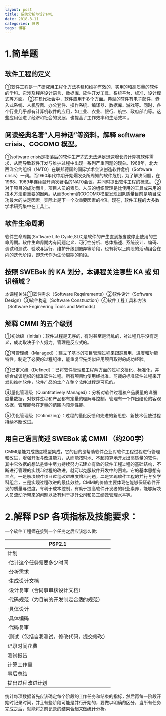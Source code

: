 ```yaml
---
layout: post
title: 系统分析与设计HW1
date: 2018-3-11 
categories: 日志
tags: 博客
---
```


 # 1.简单题

 ## 软件工程的定义



 ①软件工程是一门研究用工程化方法构建和维护有效的、实用的和高质量的软件的学科。它涉及程序设计语言、数据库、软件开发工具、系统平台、标准、设计模式等方面。
 ②在现代社会中，软件应用于多个方面。典型的软件有电子邮件、嵌入式系统、人机界面、办公套件、操作系统、编译器、数据库、游戏等。同时，各个行业几乎都有计算机软件的应用，如工业、农业、银行、航空、政府部门等。这些应用促进了经济和社会的发展，也提高了工作效率和生活效率 。


 ## 阅读经典名著“人月神话”等资料，解释 software crisis、COCOMO 模型。

 ①software crisis是指落后的软件生产方式无法满足迅速增长的计算机软件需求，从而导致软件开发与维护过程中出现一系列严重问题的现象。1968年，北大西洋公约组织（NATO）在联邦德国的国际学术会议创造软件危机（Software crisis）一词。而1960年代中期开始爆发众所周知的软件危机，为了解决问题，在1968、1969年连续召开两次著名的NATO会议，并同时提出软件工程的概念。
 ②对于项目的成功而言，项目人员的素质、人员的组织管理是比使用的工具或采用的技术方法更重要的因素。从而Boehm的COCOMO模型发现团队质量目前是项目成功最大的决定因素，实际上是下一个次重要因素的4倍。现在，软件工程的大多数学术研究集中在工具上。

## 软件生命周期

 软件生命周期(Software Life Cycle,SLC)是软件的产生直到报废或停止使用的生命周期。软件生命周期内有问题定义、可行性分析、总体描述、系统设计、编码、调试和测试、验收与运行、维护升级到废弃等阶段，也有将以上阶段的活动组合在内的迭代阶段，即迭代作为生命周期的阶段。

## 按照 SWEBok 的 KA 划分，本课程关注哪些 KA 或 知识领域？

 本课程关注①软件需求（Software Requirements）②软件设计（Software Design）③软件构造（Software Construction）④软件工程工具和方法（Software Engineering Tools and Methods）

## 解释 CMMI 的五个级别

 ①初始级（Initial）：软件过程是无序的，有时甚至是混乱的，对过程几乎没有定义，成功取决于个人努力。管理是反应式的。

 ②可管理级（Managed）：建立了基本的项目管理过程来跟踪费用、进度和功能特性。制定了必要的过程纪律，能重复早先类似应用项目取得的成功经验。

 ③已定义级（Defined）：已将软件管理和工程两方面的过程文档化、标准化，并综合成该组织的标准软件过程。所有项目均使用经批准、剪裁的标准软件过程来开发和维护软件，软件产品的生产在整个软件过程是可见的。

 ④量化管理级（Quantitatively Managed）：分析对软件过程和产品质量的详细度量数据，对软件过程和产品都有定量的理解与控制。管理有一个作出结论的客观依据，管理能够在定量的范围内预测性能。

 ⑤优化管理级（Optimizing）：过程的量化反馈和先进的新思想、新技术促使过程持续不断改进。

## 用自己语言简述 SWEBok 或 CMMI （约200字）

 CMMI是能力成熟度模型集成，它的目的是帮助软件企业对软件工程过程进行管理和改进，增强开发与改进能力，从而能按时地、不超预算地开发出高质量的软件，其中它依据的想法是集中尽力持续努力去建立有效的软件工程过程的基础结构，不断进行管理的实践和过程的改进，就可以克服软件开发中的困难。它的基本思想有三点，一是解决软件项目过程改进难度增大问题，二是实现软件工程的并行与多学科组合，三是实现过程改进的最佳效益。CMMI的价值主要体现在能够保证软件开发的质量与进度，有利于成本控制，有助于提高软件开发者的职业素养，能够解决人员流动所带来的问题以及有利于提升公司和员工绩效管理水平等。

# 2.解释 PSP 各项指标及技能要求：

 一个软件工程师在接到一个任务之后应该怎么做:
 
 |PSP2.1|
 | - |
 |计划|
 |·估计这个任务需要多少时间|
 |·分析需求|
 |·生成设计文档|
 |·设计复审（合同事审核设计文档）|
 |·代码规范（为目前的开发制定合适的规范）|
 |·具体设计|
 |·具体编码|
 |·代码复审|
 |·测试（包括自我测试，修改代码，提交修改）|
 |记录时间花费|
 |测试报告|
 |计算工作量|
 |事后总结|
 |提出过程改进计划|

 统计每项数据首先应该确定每个阶段的工作任务和结束的指标，然后再每一阶段开始时记录时间，并且有些阶段可能是并行开始的，要做以明确的区分，当所有任务完成之后，就能将之前记录的结果合起来做统计分析。
